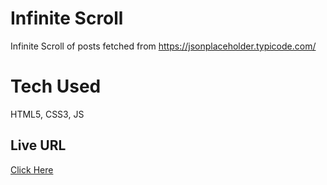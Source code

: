 # Infinite Scroll

Infinite Scroll of posts fetched from https://jsonplaceholder.typicode.com/

# Tech Used

HTML5, CSS3, JS

## Live URL
[Click Here](https://paulranjan694.github.io/infinite-scroll/)